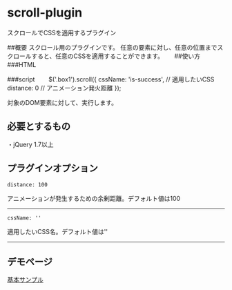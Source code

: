 # scroll-plugin

スクロールでCSSを適用するプラグイン

##概要
スクロール用のプラグインです。
任意の要素に対し、任意の位置までスクロールすると、任意のCSSを適用することができます。　　
##使い方　　
###HTML　　
  　　<div class="box1 animate"></div>
  
###script　　
    $('.box1').scroll({
      cssName: 'is-success', // 適用したいCSS
      distance: 0 // アニメーション発火距離
    });

対象のDOM要素に対して、実行します。
## 必要とするもの
・jQuery 1.7以上
## プラグインオプション
```distance: 100 ```

アニメーションが発生するための余剰距離。デフォルト値は100
***

```cssName: '' ```

適用したいCSS名。デフォルト値は''
***


## デモページ
[基本サンプル](https://blajir.github.io/scroll-plugin/)
